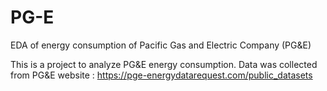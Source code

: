 # PG-E
EDA of energy consumption of Pacific Gas and Electric Company (PG&amp;E)

This is a project to analyze PG&E energy consumption. Data was collected from PG&E website : https://pge-energydatarequest.com/public_datasets
